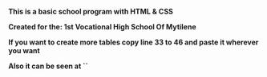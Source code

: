 **This is a basic school program with HTML & CSS**

**Created for the: 1st Vocational High School Of Mytilene**

**If you want to create more tables copy line 33 to 46 and paste it wherever you want**

**Also it can be seen at ``**
